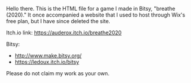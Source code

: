 Hello there.
This is the HTML file for a game I made in Bitsy, "breathe (2020)." 
It once accompanied a website that I used to host through Wix's free plan, but I have since deleted the site. 

Itch.io link: https://auderox.itch.io/breathe2020

Bitsy: 
- http://www.make.bitsy.org/
- https://ledoux.itch.io/bitsy

Please do not claim my work as your own.
